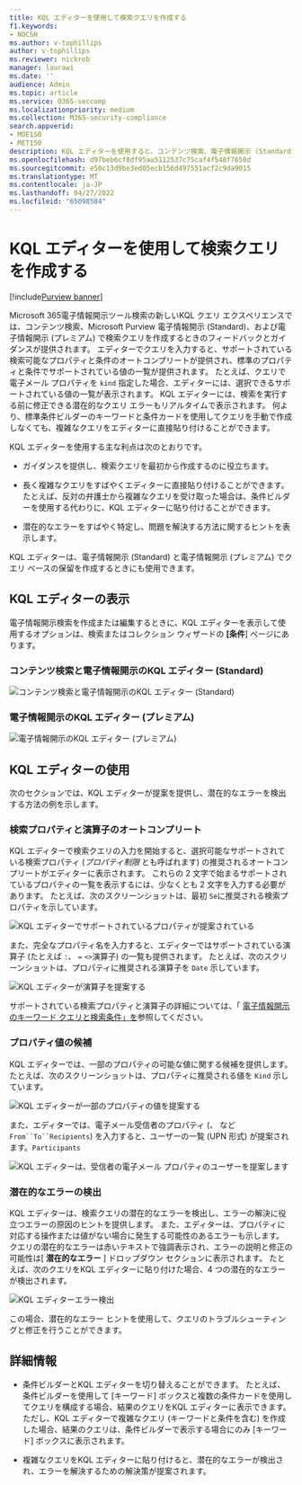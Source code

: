 ```yaml
---
title: KQL エディターを使用して検索クエリを作成する
f1.keywords:
- NOCSH
ms.author: v-tophillips
author: v-tophillips
ms.reviewer: nickrob
manager: laurawi
ms.date: ''
audience: Admin
ms.topic: article
ms.service: O365-seccomp
ms.localizationpriority: medium
ms.collection: M365-security-compliance
search.appverid:
- MOE150
- MET150
description: KQL エディターを使用すると、コンテンツ検索、電子情報開示 (Standard)、電子情報開示 (プレミアム) で電子情報開示検索クエリを構成できます。
ms.openlocfilehash: d97beb6cf8df95aa5112537c75caf4f548f7658d
ms.sourcegitcommit: e50c13d9be3ed05ecb156d497551acf2c9da9015
ms.translationtype: MT
ms.contentlocale: ja-JP
ms.lasthandoff: 04/27/2022
ms.locfileid: "65098584"
---
```

# <a name="use-the-kql-editor-to-build-search-queries"></a>KQL エディターを使用して検索クエリを作成する

[!include[Purview banner](../includes/purview-rebrand-banner.md)]

Microsoft 365電子情報開示ツール検索の新しいKQL クエリ エクスペリエンスでは、コンテンツ検索、Microsoft Purview 電子情報開示 (Standard)、および電子情報開示 (プレミアム) で検索クエリを作成するときのフィードバックとガイダンスが提供されます。 エディターでクエリを入力すると、サポートされている検索可能なプロパティと条件のオートコンプリートが提供され、標準のプロパティと条件でサポートされている値の一覧が提供されます。 たとえば、クエリで電子メール プロパティを `kind` 指定した場合、エディターには、選択できるサポートされている値の一覧が表示されます。 KQL エディターには、検索を実行する前に修正できる潜在的なクエリ エラーもリアルタイムで表示されます。 何より、標準条件ビルダーのキーワードと条件カードを使用してクエリを手動で作成しなくても、複雑なクエリをエディターに直接貼り付けることができます。
  
KQL エディターを使用する主な利点は次のとおりです。

- ガイダンスを提供し、検索クエリを最初から作成するのに役立ちます。

- 長く複雑なクエリをすばやくエディターに直接貼り付けることができます。 たとえば、反対の弁護士から複雑なクエリを受け取った場合は、条件ビルダーを使用する代わりに、KQL エディターに貼り付けることができます。

- 潜在的なエラーをすばやく特定し、問題を解決する方法に関するヒントを表示します。

KQL エディターは、電子情報開示 (Standard) と電子情報開示 (プレミアム) でクエリ ベースの保留を作成するときにも使用できます。

## <a name="displaying-the-kql-editor"></a>KQL エディターの表示

電子情報開示検索を作成または編集するときに、KQL エディターを表示して使用するオプションは、検索またはコレクション ウィザードの **[条件**] ページにあります。

### <a name="kql-editor-in-content-search-and-ediscovery-standard"></a>コンテンツ検索と電子情報開示のKQL エディター (Standard)

![コンテンツ検索と電子情報開示のKQL エディター (Standard)](../media/KQLEditorCore.png)

### <a name="kql-editor-in-ediscovery-premium"></a>電子情報開示のKQL エディター (プレミアム)

![電子情報開示のKQL エディター (プレミアム)](../media/KQLEditorAdvanced.png)

## <a name="using-the-kql-editor"></a>KQL エディターの使用

次のセクションでは、KQL エディターが提案を提供し、潜在的なエラーを検出する方法の例を示します。

### <a name="autocompletion-of-search-properties-and-operators"></a>検索プロパティと演算子のオートコンプリート

KQL エディターで検索クエリの入力を開始すると、選択可能なサポートされている検索プロパティ (*プロパティ制限* とも呼ばれます) の推奨されるオートコンプリートがエディターに表示されます。 これらの 2 文字で始まるサポートされているプロパティの一覧を表示するには、少なくとも 2 文字を入力する必要があります。 たとえば、次のスクリーンショットは、最初 `Se`に推奨される検索プロパティを示しています。

![KQL エディターでサポートされているプロパティが提案されている](../media/KQLEditorAutoCompleteProperties.png)

また、完全なプロパティ名を入力すると、エディターではサポートされている演算子 (たとえば `:`、 `=` `<>`演算子) の一覧も提供されます。 たとえば、次のスクリーンショットは、プロパティに推奨される演算子を `Date` 示しています。

![KQL エディターが演算子を提案する](../media/KQLEditorOperatorSuggestions.png)

サポートされている検索プロパティと演算子の詳細については、「 [電子情報開示のキーワード クエリと検索条件」を](keyword-queries-and-search-conditions.md)参照してください。

### <a name="property-value-suggestions"></a>プロパティ値の候補

KQL エディターでは、一部のプロパティの可能な値に関する候補を提供します。 たとえば、次のスクリーンショットは、プロパティに推奨される値を `Kind` 示しています。

![KQL エディターが一部のプロパティの値を提案する](../media/KQLEditorValueSuggestions.png)

また、エディターでは、電子メール受信者のプロパティ (、 など`From``To``Recipients`) を入力すると、ユーザーの一覧 (UPN 形式) が提案されます。`Participants`

![KQL エディターは、受信者の電子メール プロパティのユーザーを提案します](../media/KQLEditorRecipientSuggestions.png)

### <a name="detection-of-potential-errors"></a>潜在的なエラーの検出

KQL エディターは、検索クエリの潜在的なエラーを検出し、エラーの解決に役立つエラーの原因のヒントを提供します。 また、エディターは、プロパティに対応する操作または値がない場合に発生する可能性のあるエラーも示します。 クエリの潜在的なエラーは赤いテキストで強調表示され、エラーの説明と修正の可能性は[ **潜在的なエラー** ] ドロップダウン セクションに表示されます。 たとえば、次のクエリをKQL エディターに貼り付けた場合、4 つの潜在的なエラーが検出されます。

![KQL エディターエラー検出](../media/KQLEditorErrorDetection.png)

この場合、潜在的なエラー ヒントを使用して、クエリのトラブルシューティングと修正を行うことができます。

## <a name="more-information"></a>詳細情報

- 条件ビルダーとKQL エディターを切り替えることができます。 たとえば、条件ビルダーを使用して [キーワード] ボックスと複数の条件カードを使用してクエリを構成する場合、結果のクエリをKQL エディターに表示できます。 ただし、KQL エディターで複雑なクエリ (キーワードと条件を含む) を作成した場合、結果のクエリは、条件ビルダーで表示する場合にのみ [キーワード] ボックスに表示されます。

- 複雑なクエリをKQL エディターに貼り付けると、潜在的なエラーが検出され、エラーを解決するための解決策が提案されます。
